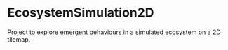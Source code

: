 # EcosystemSimulation2D
Project to explore emergent behaviours in a simulated ecosystem on a 2D tilemap.
